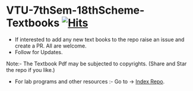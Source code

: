 # VTU-7thSem-18thScheme-Textbooks [![Hits](https://hits.seeyoufarm.com/api/count/incr/badge.svg?url=https%3A%2F%2Fgithub.com%2FSANJAY-NT%2FVTU-7thSem-18thScheme-Textbooks&count_bg=%2379C83D&title_bg=%23555555&icon=&icon_color=%23E7E7E7&title=Views&edge_flat=false)](https://hits.seeyoufarm.com)

- If interested to add any new text books to the repo raise an issue and create a PR. All are welcome.
- Follow for Updates. 


Note:- The Textbook Pdf may be subjected to copyrights.
(Share and Star the repo if you like.) 
 
 
- For lab programs and other resources :- 
Go to -> [Index Repo](https://github.com/SANJAY-NT/VTU-Resources).
